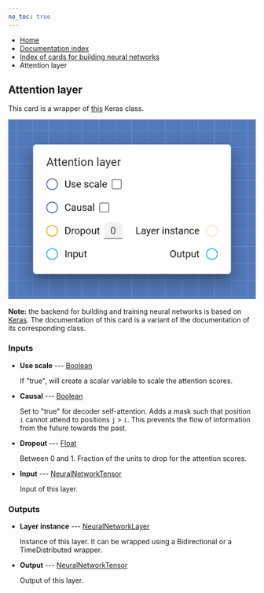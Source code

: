 ```yaml
---
no_toc: true
---
```


<ul class="breadcrumb">
    <li><a href="">Home</a></li>
    <li><a href="documentation">Documentation index</a></li>
    <li><a href="neural_network_cards/">Index of cards for building neural networks</a></li>
    <li>Attention layer</li>
</ul>

## Attention layer

This card is a wrapper of [this](https://keras.io/api/layers/attention_layers/attention/) Keras class.

!["Attention layer" card](assets/img/neural_network_cards/layer_Attention.png)

**Note:** the backend for building and training neural networks is based on [Keras](https://keras.io/). The documentation of this card is a variant of the documentation of its corresponding class.


### Inputs


* **Use scale** --- [Boolean](types/Boolean)

  If "true", will create a scalar variable to scale the attention scores.

* **Causal** --- [Boolean](types/Boolean)

  Set to "true" for decoder self-attention. Adds a mask such that position `i` cannot attend to positions `j` > `i`. This prevents the flow of information from the future towards the past.

* **Dropout** --- [Float](types/Float)

  Between 0 and 1. Fraction of the units to drop for the attention scores.

* **Input** --- [NeuralNetworkTensor](types/NeuralNetworkTensor)

  Input of this layer.





### Outputs


* **Layer instance** --- [NeuralNetworkLayer](types/NeuralNetworkLayer)

  Instance of this layer. It can be wrapped using a Bidirectional or a TimeDistributed wrapper.

* **Output** --- [NeuralNetworkTensor](types/NeuralNetworkTensor)

  Output of this layer.





